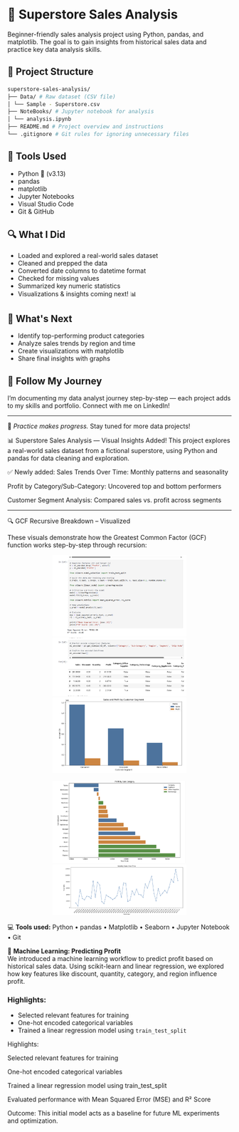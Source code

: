 # 🛒 Superstore Sales Analysis

Beginner-friendly sales analysis project using Python, pandas, and matplotlib. The goal is to gain insights from historical sales data and practice key data analysis skills.

## 📁 Project Structure

```bash
superstore-sales-analysis/
├── Data/ # Raw dataset (CSV file)
│ └── Sample - Superstore.csv
├── NoteBooks/ # Jupyter notebook for analysis
│ └── analysis.ipynb
├── README.md # Project overview and instructions
└── .gitignore # Git rules for ignoring unnecessary files
```

## 🧰 Tools Used

- Python 🐍 (v3.13)
- pandas
- matplotlib
- Jupyter Notebooks
- Visual Studio Code
- Git & GitHub

## 🔍 What I Did

- Loaded and explored a real-world sales dataset
- Cleaned and prepped the data
- Converted date columns to datetime format
- Checked for missing values
- Summarized key numeric statistics
- Visualizations & insights coming next! 📊

## 📌 What's Next

- Identify top-performing product categories
- Analyze sales trends by region and time
- Create visualizations with matplotlib
- Share final insights with graphs

## 🚀 Follow My Journey

I’m documenting my data analyst journey step-by-step — each project adds to my skills and portfolio. Connect with me on LinkedIn!

---

🧠 *Practice makes progress.* Stay tuned for more data projects!

📊 Superstore Sales Analysis — Visual Insights Added!
This project explores a real-world sales dataset from a fictional superstore, using Python and pandas for data cleaning and exploration.

✅ Newly added:
Sales Trends Over Time: Monthly patterns and seasonality

Profit by Category/Sub-Category: Uncovered top and bottom performers

Customer Segment Analysis: Compared sales vs. profit across segments

---

🔍 GCF Recursive Breakdown – Visualized

These visuals demonstrate how the Greatest Common Factor (GCF) function works step-by-step through recursion:

<p align="center">
  <img src="Data/Images/gcf_1.png" width="300"/>
  <img src="Data/Images/gcf_2.png" width="300"/>
  <img src="Data/Images/gcf_3.png" width="300"/>
</p>

<p align="center">
  <img src="Data/Images/gcf_4.png" width="300"/>
  <img src="Data/Images/gcf_5.png" width="300"/>
</p>


💻 **Tools used:** Python • pandas • Matplotlib • Seaborn • Jupyter Notebook • Git

🧠 **Machine Learning: Predicting Profit**  
We introduced a machine learning workflow to predict profit based on historical sales data. Using scikit-learn and linear regression, we explored how key features like discount, quantity, category, and region influence profit.

### Highlights:
- Selected relevant features for training  
- One-hot encoded categorical variables  
- Trained a linear regression model using `train_test_split`


Highlights:

Selected relevant features for training

One-hot encoded categorical variables

Trained a linear regression model using train_test_split

Evaluated performance with Mean Squared Error (MSE) and R² Score

Outcome:
This initial model acts as a baseline for future ML experiments and optimization.


